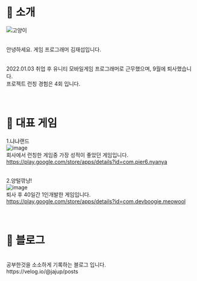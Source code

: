 <div align="left">

  
  # 👋 소개
  
  ![고양이](https://github.com/KRKimJaeSeop/KRKimJaeSeop/assets/85120352/fd7a21c4-b4a2-4c21-8355-71ff261ce977)
 
  <br/>
  안녕하세요. 게임 프로그래머 김재섭입니다. <br/> <br/>
  
  2022.01.03 취업 후 유니티 모바일게임 프로그래머로 근무했으며, 9월에 퇴사했습니다. <br/>
  프로젝트 런칭 경험은 4회 입니다. 
   <br/><br/><br/>
  # 🐢 대표 게임
  1.냐냐랜드<br/>
   ![image](https://github.com/user-attachments/assets/1e98f80f-e83d-4285-ac28-91d60a1b4c1b)<br/>
 회사에서 런칭한 게임중 가장 성적이 좋았던 게임입니다.<br/>
 https://play.google.com/store/apps/details?id=com.pier6.nyanya
 <br/> <br/> 
 
  2.양털깎냥!<br/>
  ![image](https://github.com/user-attachments/assets/b3cb4b38-7a00-4326-be50-8d6cebf3feb8)<br/>
 퇴사 후 40일간 1인개발한 게임입니다.<br/>
https://play.google.com/store/apps/details?id=com.devboogie.meowool
 <br/> <br/> <br/>

   # 📖 블로그
   <br/>
   공부한것을 소소하게 기록하는 블로그 입니다.  <br/>
   https://velog.io/@jajup/posts
